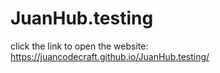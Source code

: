 # JuanHub.testing


click the link to open the website: https://juancodecraft.github.io/JuanHub.testing/
